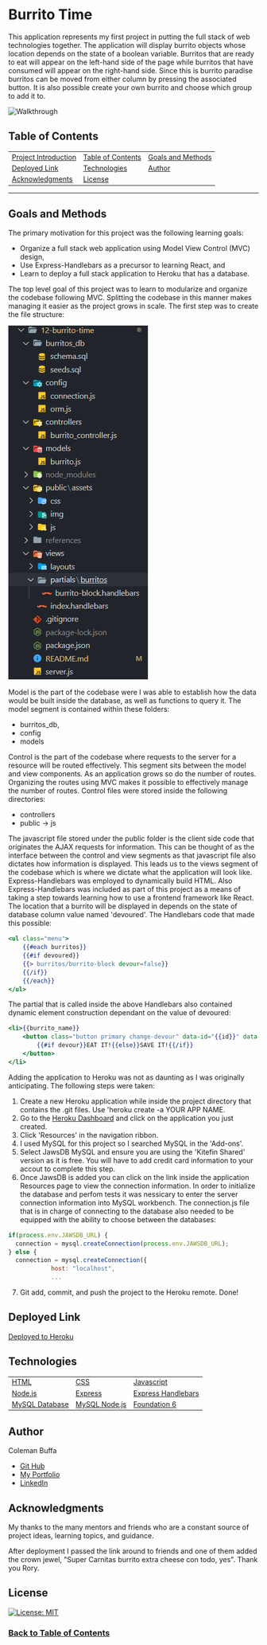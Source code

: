 # Burrito Time

This application represents my first project in putting the full stack of web technologies together. The application will display burrito objects whose location depends on the state of a boolean variable. Burritos that are ready to eat will appear on the left-hand side of the page while burritos that have consumed will appear on the right-hand side. Since this is burrito paradise burritos can be moved from either column by pressing the associated button. It is also possible create your own burrito and choose which group to add it to. 

![Walkthrough](./assets/walkthrough.gif)

## Table of Contents

| |||
|:-|:-|:-|
| [Project Introduction](#burrito-time) | [Table of Contents](#table-of-contents) | [Goals and Methods](#goals-and-methods) 
| [Deployed Link](#deployed-link) | [Technologies](#technologies) | [Author](#author) 
| [Acknowledgments](#acknowledgments) | [License](#license) |
---

## Goals and Methods

The primary motivation for this project was the following learning goals:
* Organize a full stack web application using Model View Control (MVC) design,
* Use Express-Handlebars as a precursor to learning React, and
* Learn to deploy a full stack application to Heroku that has a database.

The top level goal of this project was to learn to modularize and organize the codebase following MVC. Splitting the codebase in this manner makes managing it easier as the project grows in scale. The first step was to create the file structure:

![File Structure](./assets/fs.png)

Model is the part of the codebase were I was able to establish how the data would be built inside the database, as well as functions to query it. The model segment is contained within these folders:
* burritos_db,
* config
* models

Control is the part of the codebase where requests to the server for a resource will be routed effectively. This segment sits between the model and view components. As an application grows so do the number of routes. Organizing the routes using MVC makes it possible to effectively manage the number of routes. Control files were stored inside the following directories:
* controllers
* public -> js

The javascript file stored under the public folder is the client side code that originates the AJAX requests for information. This can be thought of as the interface between the control and view segments as that javascript file also dictates how information is displayed. This leads us to the views segment of the codebase which is where we dictate what the application will look like. Express-Handlebars was employed to dynamically build HTML. Also Express-Handlebars was included as part of this project as a means of taking a step towards learning how to use a frontend framework like React. The location that a burrito will be displayed in depends on the state of database column value named 'devoured'. The Handlebars code that made this possible:
```handlebars
<ul class="menu">
	{{#each burritos}}
	{{#if devoured}}
	{{> burritos/burrito-block devour=false}}
	{{/if}}
	{{/each}}
</ul>
```
The partial that is called inside the above Handlebars also contained dynamic element construction dependant on the value of devoured:
```handlebars
<li>{{burrito_name}}
	<button class="button primary change-devour" data-id="{{id}}" data-newdevour="{{devour}}">
		{{#if devour}}EAT IT!{{else}}SAVE IT!{{/if}}
	</button>
</li>
```



Adding the application to Heroku was not as daunting as I was originally anticipating. The following steps were taken:

1) Create a new Heroku application while inside the project directory that contains the .git files. Use 'heroku create -a YOUR APP NAME.
2) Go to the [Heroku Dashboard](https://dashboard.heroku.com/apps) and click on the application you just created.
3) Click 'Resources' in the navigation ribbon.
4) I used MySQL for this project so I searched MySQL in the 'Add-ons'. 
5) Select JawsDB MySQL and ensure you are using the 'Kitefin Shared' version as it is free. You will have to add credit card information to your accout to complete this step.
6) Once JawsDB is added you can click on the link inside the application Resources page to view the connection information. In order to initialize the database and perfom tests it was nessicary to enter the server connection information into MySQL workbench. The connection.js file that is in charge of connecting to the database also needed to be equipped with the ability to choose between the databases:
```javascript
if(process.env.JAWSDB_URL) {
  connection = mysql.createConnection(process.env.JAWSDB_URL);
} else {
  connection = mysql.createConnection({
			host: "localhost",
			...
```
7) Git add, commit, and push the project to the Heroku remote. Done!


## Deployed Link

[Deployed to Heroku](https://burritozilla.herokuapp.com/)

## Technologies 

| |||
|:-|:-|:-|
| [HTML](https://developer.mozilla.org/en-US/docs/Web/HTML) | [CSS](https://developer.mozilla.org/en-US/docs/Web/CSS) | [Javascript](https://developer.mozilla.org/en-US/docs/Web/JavaScript) |
| [Node.js](https://nodejs.org/en/) | [Express](https://expressjs.com/) | [Express Handlebars](https://www.npmjs.com/package/express-handlebars) |
| [MySQL Database](https://www.mysql.com/) | [MySQL Node.js](https://www.npmjs.com/package/mysql) | [Foundation 6](https://get.foundation/)

## Author

Coleman Buffa

* [Git Hub](https://github.com/coleman-buffa/burrito-time)
* [My Portfolio](https://coleman-buffa.github.io/portfolioV2/)
* [LinkedIn](https://www.linkedin.com/in/coleman-buffa/)

## Acknowledgments

My thanks to the many mentors and friends who are a constant source of project ideas, learning topics, and guidance.

After deployment I passed the link around to friends and one of them added the crown jewel, "Super Carnitas burrito extra cheese con todo, yes". Thank you Rory.

## License

[![License: MIT](https://img.shields.io/badge/License-MIT-yellow.svg)](https://opensource.org/licenses/MIT)

### [Back to Table of Contents](#table-of-contents)
